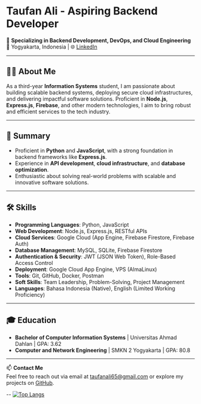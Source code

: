 # Taufan Ali - Aspiring Backend Developer  

🚀 **Specializing in Backend Development, DevOps, and Cloud Engineering**  
📍 Yogyakarta, Indonesia | 🌐 [LinkedIn](https://www.linkedin.com/in/taufan-ali-9b4a4218b/) 

---

## 👨‍💻 About Me  
As a third-year **Information Systems** student, I am passionate about building scalable backend systems, deploying secure cloud infrastructures, and delivering impactful software solutions. Proficient in **Node.js**, **Express.js**, **Firebase**, and other modern technologies, I aim to bring robust and efficient services to the tech industry.

---

## 📜 Summary  
- Proficient in **Python** and **JavaScript**, with a strong foundation in backend frameworks like **Express.js**.  
- Experience in **API development**, **cloud infrastructure**, and **database optimization**.  
- Enthusiastic about solving real-world problems with scalable and innovative software solutions.  

---

## 🛠️ Skills  
- **Programming Languages**: Python, JavaScript  
- **Web Development**: Node.js, Express.js, RESTful APIs  
- **Cloud Services**: Google Cloud (App Engine, Firebase Firestore, Firebase Auth)  
- **Database Management**: MySQL, SQLite, Firebase Firestore  
- **Authentication & Security**: JWT (JSON Web Token), Role-Based Access Control  
- **Deployment**: Google Cloud App Engine, VPS (AlmaLinux)  
- **Tools**: Git, GitHub, Docker, Postman  
- **Soft Skills**: Team Leadership, Problem-Solving, Project Management  
- **Languages**: Bahasa Indonesia (Native), English (Limited Working Proficiency)  

---

## 🎓 Education  
- **Bachelor of Computer Information Systems** | Universitas Ahmad Dahlan | GPA: 3.62  
- **Computer and Network Engineering** | SMKN 2 Yogyakarta | GPA: 80.8  
---

📫 **Contact Me**  
Feel free to reach out via email at [taufanali65@gmail.com](mailto:taufanali65@gmail.com) or explore my projects on [GitHub](https://github.com/taufanAli65).  

--
[![Top Langs](https://github-readme-stats-git-masterrstaa-rickstaa.vercel.app/api/top-langs/?username=taufanali65&theme=dracula)](https://github.com/anuraghazra/github-readme-stats)
<!--
**taufanAli65/taufanAli65** is a ✨ _special_ ✨ repository because its `README.md` (this file) appears on your GitHub profile.

Here are some ideas to get you started:

- 🔭 I’m currently working on ...
- 🌱 I’m currently learning ...
- 👯 I’m looking to collaborate on ...
- 🤔 I’m looking for help with ...
- 💬 Ask me about ...
- 📫 How to reach me: ...
- 😄 Pronouns: ...
- ⚡ Fun fact: ...
-->
